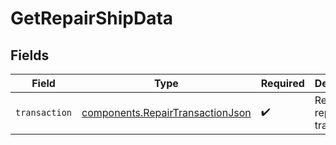 # GetRepairShipData


## Fields

| Field                                                                                | Type                                                                                 | Required                                                                             | Description                                                                          |
| ------------------------------------------------------------------------------------ | ------------------------------------------------------------------------------------ | ------------------------------------------------------------------------------------ | ------------------------------------------------------------------------------------ |
| `transaction`                                                                        | [components.RepairTransactionJson](../../models/components/repairtransactionjson.md) | :heavy_check_mark:                                                                   | Result of a repair transaction.                                                      |
